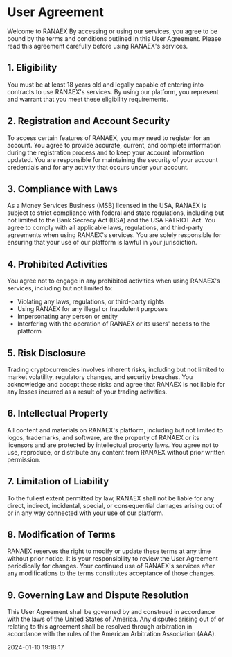 # User Agreement

Welcome to RANAEX By accessing or using our services, you agree to be bound by the terms and conditions outlined in this User Agreement. Please read this agreement carefully before using RANAEX's services.

## 1. Eligibility

You must be at least 18 years old and legally capable of entering into contracts to use RANAEX's services. By using our platform, you represent and warrant that you meet these eligibility requirements.

## 2. Registration and Account Security

To access certain features of RANAEX, you may need to register for an account. You agree to provide accurate, current, and complete information during the registration process and to keep your account information updated. You are responsible for maintaining the security of your account credentials and for any activity that occurs under your account.

## 3. Compliance with Laws

As a Money Services Business (MSB) licensed in the USA, RANAEX is subject to strict compliance with federal and state regulations, including but not limited to the Bank Secrecy Act (BSA) and the USA PATRIOT Act. You agree to comply with all applicable laws, regulations, and third-party agreements when using RANAEX's services. You are solely responsible for ensuring that your use of our platform is lawful in your jurisdiction.

## 4. Prohibited Activities

You agree not to engage in any prohibited activities when using RANAEX's services, including but not limited to:

- Violating any laws, regulations, or third-party rights
- Using RANAEX for any illegal or fraudulent purposes
- Impersonating any person or entity
- Interfering with the operation of RANAEX or its users' access to the platform

## 5. Risk Disclosure

Trading cryptocurrencies involves inherent risks, including but not limited to market volatility, regulatory changes, and security breaches. You acknowledge and accept these risks and agree that RANAEX is not liable for any losses incurred as a result of your trading activities.

## 6. Intellectual Property

All content and materials on RANAEX's platform, including but not limited to logos, trademarks, and software, are the property of RANAEX or its licensors and are protected by intellectual property laws. You agree not to use, reproduce, or distribute any content from RANAEX without prior written permission.

## 7. Limitation of Liability

To the fullest extent permitted by law, RANAEX shall not be liable for any direct, indirect, incidental, special, or consequential damages arising out of or in any way connected with your use of our platform.

## 8. Modification of Terms

RANAEX reserves the right to modify or update these terms at any time without prior notice. It is your responsibility to review the User Agreement periodically for changes. Your continued use of RANAEX's services after any modifications to the terms constitutes acceptance of those changes.

## 9. Governing Law and Dispute Resolution

This User Agreement shall be governed by and construed in accordance with the laws of the United States of America. Any disputes arising out of or relating to this agreement shall be resolved through arbitration in accordance with the rules of the American Arbitration Association (AAA).

2024-01-10 19:18:17
